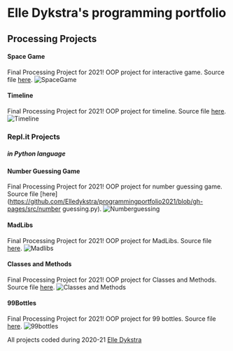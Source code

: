 # Elle Dykstra's programming portfolio

## Processing Projects

#### Space Game
Final Processing Project for 2021! OOP project for interactive game. Source file [here](https://github.com/Elledykstra/programmingportfolio2021/blob/gh-pages/src/sketch_5_1_spaceship%20(3).pde).
![SpaceGame](https://github.com/Elledykstra/programmingportfolio2021/blob/gh-pages/images/spacegame.png?raw=true)


#### Timeline
Final Processing Project for 2021! OOP project for timeline. Source file [here](https://github.com/Elledykstra/programmingportfolio2021/blob/gh-pages/src/computer_timeline.pde).
![Timeline](https://github.com/Elledykstra/programmingportfolio2021/blob/gh-pages/images/timeline.png?raw=true)






### Repl.it Projects
##### in Python language


#### Number Guessing Game
Final Processing Project for 2021! OOP project for number guessing game. Source file [here](https://github.com/Elledykstra/programmingportfolio2021/blob/gh-pages/src/number guessing.py).
![Numberguessing](https://github.com/Elledykstra/programmingportfolio2021/blob/gh-pages/images/numberguessing.png?raw=true)



#### MadLibs
Final Processing Project for 2021! OOP project for MadLibs. Source file [here](https://github.com/Elledykstra/programmingportfolio2021/blob/gh-pages/src/madlibs.py).
![Madlibs](https://github.com/Elledykstra/programmingportfolio2021/blob/gh-pages/images/ML.png?raw=true)



#### Classes and Methods
Final Processing Project for 2021! OOP project for Classes and Methods. Source file [here](https://github.com/Elledykstra/programmingportfolio2021/blob/gh-pages/src/box.zip).
![Classes and Methods](https://github.com/Elledykstra/programmingportfolio2021/blob/gh-pages/images/box.png?raw=true)



#### 99Bottles
Final Processing Project for 2021! OOP project for 99 bottles. Source file [here](https://github.com/Elledykstra/programmingportfolio2021/blob/gh-pages/src/99bottles.py).
![99bottles](https://github.com/Elledykstra/programmingportfolio2021/blob/gh-pages/images/99.png?raw=true)

All projects coded during 2020-21 [Elle Dykstra](mailto:elledyks@granitesd.org)
